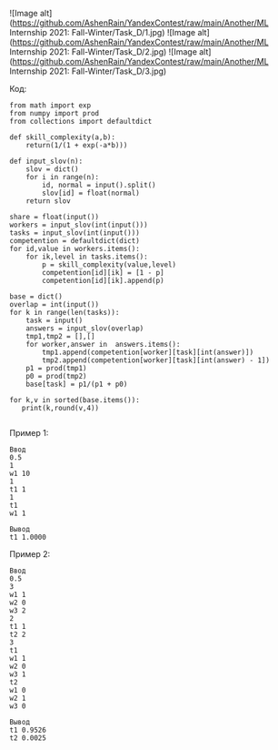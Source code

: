 
![Image alt](https://github.com/AshenRain/YandexContest/raw/main/Another/ML Internship 2021: Fall-Winter/Task_D/1.jpg)
![Image alt](https://github.com/AshenRain/YandexContest/raw/main/Another/ML Internship 2021: Fall-Winter/Task_D/2.jpg)
![Image alt](https://github.com/AshenRain/YandexContest/raw/main/Another/ML Internship 2021: Fall-Winter/Task_D/3.jpg)



Код:

```
from math import exp
from numpy import prod
from collections import defaultdict

def skill_complexity(a,b):
    return(1/(1 + exp(-a*b)))

def input_slov(n):
    slov = dict()
    for i in range(n):
        id, normal = input().split()
        slov[id] = float(normal)
    return slov

share = float(input())
workers = input_slov(int(input()))
tasks = input_slov(int(input()))
competention = defaultdict(dict)
for id,value in workers.items():
    for ik,level in tasks.items():
        p = skill_complexity(value,level)
        competention[id][ik] = [1 - p]
        competention[id][ik].append(p)

base = dict()
overlap = int(input())
for k in range(len(tasks)):
    task = input()
    answers = input_slov(overlap)
    tmp1,tmp2 = [],[]
    for worker,answer in  answers.items():
        tmp1.append(competention[worker][task][int(answer)])
        tmp2.append(competention[worker][task][int(answer) - 1])
    p1 = prod(tmp1)
    p0 = prod(tmp2)
    base[task] = p1/(p1 + p0)

for k,v in sorted(base.items()):
   print(k,round(v,4))


```

Пример 1:

```
Ввод
0.5
1
w1 10
1
t1 1
1
t1
w1 1

Вывод
t1 1.0000

```

Пример 2:

```
Ввод
0.5
3
w1 1
w2 0
w3 2
2
t1 1
t2 2
3
t1
w1 1
w2 0
w3 1
t2
w1 0
w2 1
w3 0

Вывод
t1 0.9526
t2 0.0025


```
